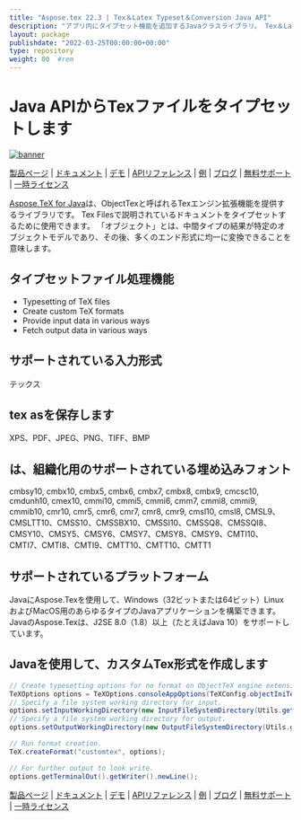 ```yaml
---
title: "Aspose.tex 22.3 | Tex＆Latex Typeset＆Conversion Java API" 
description: "アプリ内にタイプセット機能を追加するJavaクラスライブラリ。 Tex＆LaTexをPDF、XPS、SVGなどに変換します。フォントサブセット、結晶、ラスター化などをサポートします。" 
layout: package
publishdate: "2022-03-25T00:00:00+00:00"
type: repository
weight: 00	#rem
---
```


# Java APIからTexファイルをタイプセットします
[![banner](../aspose_tex-for-java-banner.png)](./)

[製品ページ](https://products.aspose.com/tex/java) | [ドキュメント](https://downloads.aspose.com/tex/java) | [デモ](https://products.aspose.app/tex/family) | [APIリファレンス](https://apireference.aspose.com/tex/java) | [例](https://github.com/aspose-tex/Aspose.TeX-for-Java/tree/master/例) | [ブログ](https://blog.aspose.com/category/tex/) | [無料サポート](https://forum.aspose.com/c/tex) | [一時ライセンス](https://purchase.aspose.com/temporary-license)

[Aspose.TeX for Java](https://products.aspose.com/tex/java)は、ObjectTexと呼ばれるTexエンジン拡張機能を提供するライブラリです。 Tex Filesで説明されているドキュメントをタイプセットするために使用できます。 「オブジェクト」とは、中間タイプの結果が特定のオブジェクトモデルであり、その後、多くのエンド形式に均一に変換できることを意味します。

## タイプセットファイル処理機能
- Typesetting of TeX files
- Create custom TeX formats
- Provide input data in various ways
- Fetch output data in various ways

## サポートされている入力形式
テックス

## tex asを保存します
XPS、PDF、JPEG、PNG、TIFF、BMP

## は、組織化用のサポートされている埋め込みフォント
cmbsy10, cmbx10, cmbx5, cmbx6, cmbx7, cmbx8, cmbx9, cmcsc10, cmdunh10, cmex10, cmmi10, cmmi5, cmmi6, cmm7, cmmi8, cmmi9, cmmib10, cmr10, cmr5, cmr6, cmr7, cmr8, cmr9, cmsl10, cmsl8, CMSL9、CMSLTT10、CMSS10、CMSSBX10、CMSSI10、CMSSQ8、CMSSQI8、CMSY10、CMSY5、CMSY6、CMSY7、CMSY8、CMSY9、CMTI10、CMTI7、CMTI8、CMTI9、CMTT10、CMTT10、CMTT1

## サポートされているプラ​​ットフォーム
JavaにAspose.Texを使用して、Windows（32ビットまたは64ビット）LinuxおよびMacOS用のあらゆるタイプのJavaアプリケーションを構築できます。 JavaのAspose.Texは、J2SE 8.0（1.8）以上（たとえばJava 10）をサポートしています。

## Javaを使用して、カスタムTex形式を作成します

```java
// Create typesetting options for no format on ObjectTeX engine extension.
TeXOptions options = TeXOptions.consoleAppOptions(TeXConfig.objectIniTeX());
// Specify a file system working directory for input.
options.setInputWorkingDirectory(new InputFileSystemDirectory(Utils.getInputDirectory()));
// Specify a file system working directory for output.
options.setOutputWorkingDirectory(new OutputFileSystemDirectory(Utils.getOutputDirectory()));

// Run format creation.
TeX.createFormat("customtex", options);

// For further output to look write.
options.getTerminalOut().getWriter().newLine();
```

[製品ページ](https://products.aspose.com/tex/java) | [ドキュメント](https://downloads.aspose.com/tex/java) | [デモ](https://products.aspose.app/tex/family) | [APIリファレンス](https://apireference.aspose.com/tex/java) | [例](https://github.com/aspose-tex/Aspose.TeX-for-Java/tree/master/例) | [ブログ](https://blog.aspose.com/category/tex/) | [無料サポート](https://forum.aspose.com/c/tex) | [一時ライセンス](https://purchase.aspose.com/temporary-license)
